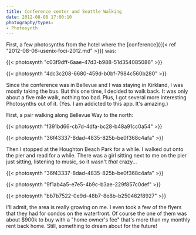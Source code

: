 ```yaml
---
title: Conference center and Seattle Walking
date: 2012-08-08 17:00:10
photography/types:
- Photosynth
---
```

First, a few photosynths from the hotel where the [conference]({{< ref "2012-08-06-usenix-foci-2012.md" >}}) was:

{{< photosynth "c03f9dff-6aae-47d3-b988-51d354085086" >}}

<!--more-->

{{< photosynth "4dc3c208-6680-459d-b0bf-7984c560b280" >}}

Since the conference was in Bellevue and I was staying in Kirkland, I was mostly taking the bus. But this one time, I decided to walk back. It was only about a five mile walk, nothing too bad. Plus, I got several more interesting Photosynths out of it. (Yes. I am addicted to this app. It's amazing.)

First, a pair walking along Bellevue Way to the north:

{{< photosynth "f391bd66-cb7d-4dfa-bc28-b48a91cc0a54" >}}

{{< photosynth "36f43337-8dad-4835-825b-be0f368c4afa" >}}

Then I stopped at the Houghton Beach Park for a while. I walked out onto the pier and read for a while. There was a girl sitting next to me on the pier just sitting, listening to music, so it wasn't *that* crazy...

{{< photosynth "36f43337-8dad-4835-825b-be0f368c4afa" >}}

{{< photosynth "9f1ab4a5-e7e5-4b9c-b3ae-229f857c0def" >}}

{{< photosynth "bb7b7522-0e9d-48b7-8e8b-b250462f8927" >}}

I'll admit, the area is really growing on me. I even took a few of the flyers that they had for condos on the waterfront. Of course the one of them was about $900k to buy with a "home owner's fee" that's more than my monthly rent back home. Still, something to dream about for the future!